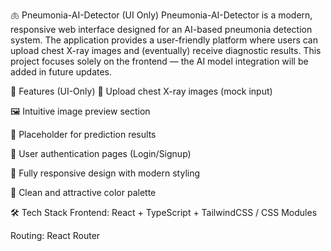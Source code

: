 🫁 Pneumonia-AI-Detector (UI Only)
Pneumonia-AI-Detector is a modern, responsive web interface designed for an AI-based pneumonia detection system. 
The application provides a user-friendly platform where users can upload chest X-ray images and (eventually) receive diagnostic results.
This project focuses solely on the frontend — the AI model integration will be added in future updates.

🎨 Features (UI-Only)
📸 Upload chest X-ray images (mock input)

🖼️ Intuitive image preview section

🧾 Placeholder for prediction results

👤 User authentication pages (Login/Signup)

📱 Fully responsive design with modern styling

🎨 Clean and attractive color palette

🛠️ Tech Stack
Frontend: React + TypeScript + TailwindCSS / CSS Modules

Routing: React Router 
